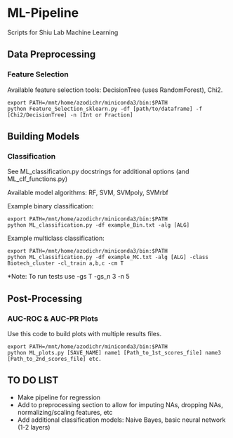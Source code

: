 # ML-Pipeline
Scripts for Shiu Lab Machine Learning


## Data Preprocessing

### Feature Selection
Available feature selection tools: DecisionTree (uses RandomForest), Chi2.
<pre><code>export PATH=/mnt/home/azodichr/miniconda3/bin:$PATH
python Feature_Selection_sklearn.py -df [path/to/dataframe] -f [Chi2/DecisionTree] -n [Int or Fraction]</code></pre>

## Building Models

### Classification
See ML_classification.py docstrings for additional options (and ML_clf_functions.py)

Available model algorithms: RF, SVM, SVMpoly, SVMrbf

Example binary classification:
<pre><code>export PATH=/mnt/home/azodichr/miniconda3/bin:$PATH
python ML_classification.py -df example_Bin.txt -alg [ALG] </code></pre>

Example multiclass classification:
<pre><code>export PATH=/mnt/home/azodichr/miniconda3/bin:$PATH
python ML_classification.py -df example_MC.txt -alg [ALG] -class Biotech_cluster -cl_train a,b,c -cm T</code></pre>

*Note: To run tests use -gs T -gs_n 3 -n 5 

## Post-Processing

### AUC-ROC & AUC-PR Plots
Use this code to build plots with multiple results files.

<pre><code>export PATH=/mnt/home/azodichr/miniconda3/bin:$PATH
python ML_plots.py [SAVE_NAME] name1 [Path_to_1st_scores_file] name3 [Path_to_2nd_scores_file] etc.</code></pre>

## TO DO LIST

- Make pipeline for regression
- Add to preprocessing section to allow for imputing NAs, dropping NAs, normalizing/scaling features, etc
- Add additional classification models: Naive Bayes, basic neural network (1-2 layers)
